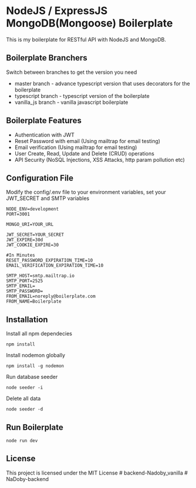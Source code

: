 # NodeJS / ExpressJS MongoDB(Mongoose) Boilerplate

This is my boilerplate for RESTful API with NodeJS and MongoDB.

## Boilerplate Branchers

Switch between branches to get the version you need

- master branch - advance typescript version that uses decorators for the boilerplate
- typescript branch - typescript version of the boilerplate
- vanilla_js branch - vanilla javascript boilerplate

## Boilerplate Features

- Authentication with JWT
- Reset Password with email (Using mailtrap for email testing)
- Email verification (Using mailtrap for email testing)
- User Create, Read, Update and Delete (CRUD) operations
- API Security (NoSQL Injections, XSS Attacks, http param pollution etc)

## Configuration File

Modify the config/.env file to your environment variables, set your JWT_SECRET and SMTP variables

```ENV
NODE_ENV=development
PORT=3001

MONGO_URI=YOUR_URL

JWT_SECRET=YOUR_SECRET
JWT_EXPIRE=30d
JWT_COOKIE_EXPIRE=30

#In Minutes
RESET_PASSWORD_EXPIRATION_TIME=10
EMAIL_VERIFICATION_EXPIRATION_TIME=10

SMTP_HOST=smtp.mailtrap.io
SMTP_PORT=2525
SMTP_EMAIL=
SMTP_PASSWORD=
FROM_EMAIL=noreply@boilerplate.com
FROM_NAME=Boilerplate
```

## Installation

Install all npm dependecies

```console
npm install
```

Install nodemon globally

```console
npm install -g nodemon
```

Run database seeder

```console
node seeder -i
```

Delete all data

```console
node seeder -d
```

## Run Boilerplate

```console
node run dev
```

## License

This project is licensed under the MIT License
#   b a c k e n d - N a d o b y _ v a n i l l a  
 #   N a D o b y - b a c k e n d  
 